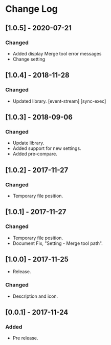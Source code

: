 # Change Log

## [1.0.5] - 2020-07-21
### Changed
- Added display Merge tool error messages
- Change setting

## [1.0.4] - 2018-11-28
### Changed
- Updated library. [event-stream] [sync-exec]

## [1.0.3] - 2018-09-06
### Changed
- Update library.
- Added support for new settings.
- Added pre-compare.

## [1.0.2] - 2017-11-27
### Changed
- Temporary file position.

## [1.0.1] - 2017-11-27
### Changed
- Temporary file position.
- Document Fix, "Setting - Merge tool path".

## [1.0.0] - 2017-11-25
- Release.

### Changed
- Description and icon.

## [0.0.1] - 2017-11-24
### Added
- Pre release.

